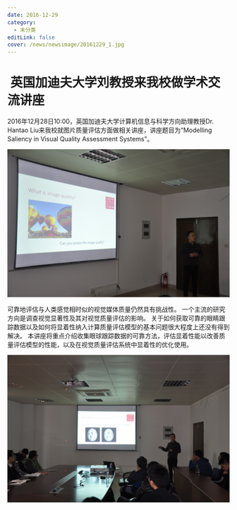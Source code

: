 ```yaml
---
date: 2016-12-29
category:
  - 未分类
editLink: false
cover: /news/newsimage/20161229_1.jpg
---
```



#  英国加迪夫大学刘教授来我校做学术交流讲座 

2016年12月28日10:00，英国加迪夫大学计算机信息与科学方向助理教授Dr. Hantao
Liu来我校就图片质量评估方面做相关讲座，讲座题目为“Modelling Saliency in Visual Quality Assessment
Systems”。


<!-- more -->


![](/news/newsimage/20161229_1.jpg)



可靠地评估与人类感觉相时似的视觉媒体质量仍然具有挑战性。 一个主流的研究方向是调查视觉显著性及其对视觉质量评估的影响。
关于如何获取可靠的眼睛跟踪数据以及如何将显着性纳入计算质量评估模型的基本问题很大程度上还没有得到解决。
本讲座将重点介绍收集眼球跟踪数据的可靠方法，评估显着性能以改善质量评估模型的性能，以及在视觉质量评估系统中显着性的优化使用。



![](/news/newsimage/20161229_2.jpg)


